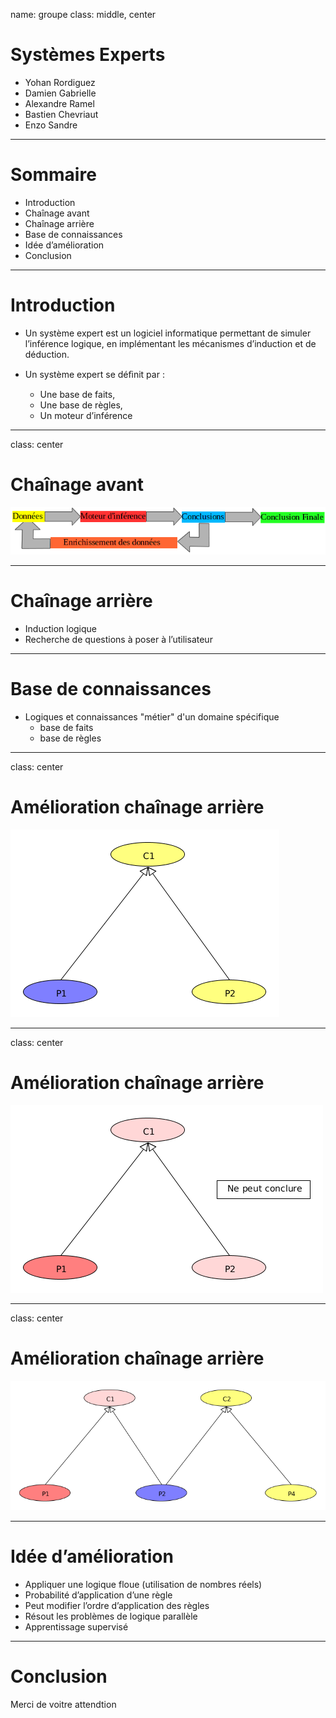 name: groupe
class: middle, center

# Systèmes Experts

* Yohan Rordiguez
* Damien Gabrielle
* Alexandre Ramel
* Bastien Chevriaut
* Enzo Sandre

---

# Sommaire

* Introduction
* Chaînage avant
* Chaînage arrière
* Base de connaissances
* Idée d’amélioration
* Conclusion

---

# Introduction

* Un système expert est un logiciel informatique permettant de simuler l’inférence logique, en implémentant les mécanismes d’induction et de déduction.

* Un système expert se déﬁnit par : 
   * Une base de faits, 
   * Une base de règles, 
   * Un moteur d’inférence


---

class: center
# Chaînage avant

![image](5.png)

---

# Chaînage arrière

* Induction logique
* Recherche de questions à poser à l’utilisateur

---

# Base de connaissances

* Logiques et connaissances "métier" d'un domaine spécifique
    * base de faits
    * base de règles

---

class: center
# Amélioration chaînage arrière

![image](1.png)

---

class: center
# Amélioration chaînage arrière

![image](2.png)

---

class: center
# Amélioration chaînage arrière

![image](4.png)

---

# Idée d’amélioration

* Appliquer une logique floue (utilisation de nombres réels)
 * Probabilité d’application d’une règle
 * Peut modifier l’ordre d’application des règles
 * Résout les problèmes de logique parallèle
* Apprentissage supervisé

---

# Conclusion

Merci de voitre attendtion
